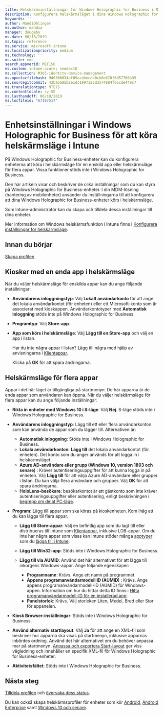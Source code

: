 ```yaml
---
title: Helskärmsinställningar för Windows Holographic for Business i Microsoft Intune – Azure | Microsoft Docs
description: Konfigurera helskärmsläget i dina Windows Holographic for Business-enheter för en app eller för flera appar, anpassa startmenyn, lägg till appar, visa aktivitetsfältet och konfigurera en webbläsare i Microsoft Intune.
keywords: ''
author: MandiOhlinger
ms.author: mandia
manager: dougeby
ms.date: 06/18/2019
ms.topic: reference
ms.service: microsoft-intune
ms.localizationpriority: medium
ms.technology: ''
ms.suite: ems
search.appverid: MET150
ms.custom: intune-azure; seodec18
ms.collection: M365-identity-device-management
ms.openlocfilehash: 9d6366034af09acdbecdc0cb0e670f6d57766b35
ms.sourcegitcommit: 43ba5a05b2e1dc1997126d3574884f65cde449c7
ms.translationtype: MTE75
ms.contentlocale: sv-SE
ms.lasthandoff: 06/18/2019
ms.locfileid: "67197517"
---
```

# <a name="windows-holographic-for-business-device-settings-to-run-as-a-kiosk-in-intune"></a>Enhetsinställningar i Windows Holographic for Business för att köra helskärmsläge i Intune

På Windows Holographic for Business-enheter kan du konfigurera enheterna att köra i helskärmsläge för en enskild app eller helskärmsläge för flera appar. Vissa funktioner stöds inte i Windows Holographic for Business.

Den här artikeln visar och beskriver de olika inställningar som du kan styra på Windows Holographic for Business-enheter. I din MDM-lösning (hantering av mobilenheter) använder du inställningarna till att konfigurera att dina Windows Holographic for Business-enheter körs i helskärmsläge.

Som Intune-administratör kan du skapa och tilldela dessa inställningar till dina enheter.

Mer information om Windows helskärmsfunktion i Intune finns i [Konfigurera inställningar för helskärmsläge](kiosk-settings.md).

## <a name="before-you-begin"></a>Innan du börjar

[Skapa profilen](kiosk-settings.md#create-the-profile).

## <a name="single-full-screen-app-kiosks"></a>Kiosker med en enda app i helskärmsläge

När du väljer helskärmsläge för enskilda appar kan du ange följande inställningar:

- **Användarens inloggningstyp**: Välj **Lokalt användarkonto** för att ange det lokala användarkontot (för enheten) eller ett Microsoft-konto som är associerat med kioskappen. Användarkontotyper med **Automatisk inloggning** stöds inte på Windows Holographic for Business.

- **Programtyp**: Välj **Store-app**.

- **App som körs i helskärmsläge**: Välj **Lägg till en Store-app** och välj en app i listan.

    Har du inte några appar i listan? Lägg till några med hjälp av anvisningarna i [Klientappar](apps-add.md).

    Klicka på **OK** för att spara ändringarna.

## <a name="multi-app-kiosks"></a>Helskärmsläge för flera appar

Appar i det här läget är tillgängliga på startmenyn. De här apparna är de enda appar som användaren kan öppna. När du väljer helskärmsläge för flera appar kan du ange följande inställningar:

- **Rikta in enheter med Windows 10 i S-läge**: Välj **Nej**. S-läge stöds inte i Windows Holographic for Business.

- **Användarens inloggningstyp**: Lägg till ett eller flera användarkonton som kan använda de appar som du lägger till. Alternativen är: 

  - **Automatisk inloggning**: Stöds inte i Windows Holographic for Business.
  - **Lokala användarkonton**: **Lägg till** det lokala användarkontot (för enheten). Det konto som du anger används för att logga in i helskärmsläget.
  - **Azure AD-användare eller grupp (Windows 10, version 1803 och senare)** : Kräver autentiseringsuppgifter för att kunna logga in på enheten. Välj **Lägg till** för att välja Azure AD-användare eller grupper i listan. Du kan välja flera användare och grupper. Välj **OK** för att spara ändringarna.
  - **HoloLens-besökare**: besökarkontot är ett gästkonto som inte kräver autentiseringsuppgifter eller autentisering, enligt beskrivningen i [begrepp om delat PC-läge](https://docs.microsoft.com/windows/configuration/set-up-shared-or-guest-pc#shared-pc-mode-concepts).

- **Program**: Lägg till appar som ska köras på kioskenheten. Kom ihåg att du kan lägga till flera appar.

  - **Lägg till Store-appar**: Välj en befintlig app som du lagt till eller distribueras till Intune som [Klientappar](apps-add.md), inklusive LOB-appar. Om du inte har några appar som visas kan Intune stöder många [apptyper](apps-add.md) som du [lägga till i Intune](store-apps-windows.md).
  - **Lägg till Win32-app**: Stöds inte i Windows Holographic for Business.
  - **Lägg till via AUMID**: Använd det här alternativet för att lägga till inkorgens Windows-appar. Ange följande egenskaper: 

    - **Programnamn**: Krävs. Ange ett namn på programmet.
    - **Appens programanvändarmodell ID (AUMID)** : Krävs. Ange appens programanvändarmodell-ID (AUMID) för Windows-appen. Information om hur du hittar detta ID finns i [Hitta programanvändarmodell-ID för en installerad app](https://docs.microsoft.com/windows-hardware/customize/enterprise/find-the-application-user-model-id-of-an-installed-app).
    - **Panelstorlek**: Krävs. Välj storleken Liten, Medel, Bred eller Stor för appanelen.

- **Kiosk Browser-inställningar**: Stöds inte i Windows Holographic for Business.

- **Använd alternativ startlayout**: Välj **Ja** för att ange en XML-fil som beskriver hur apparna ska visas på startmenyn, inklusive apparnas inbördes ordning. Använd det här alternativet om du behöver anpassa mer på startmenyn. [Anpassa och exportera Start-layout](https://docs.microsoft.com/hololens/hololens-kiosk#start-layout-for-hololens) ger viss vägledning och innehåller en specifik XML-fil för Windows Holographic for Business-enheter.

- **Aktivitetsfältet**: Stöds inte i Windows Holographic for Business.

## <a name="next-steps"></a>Nästa steg

[Tilldela profilen](device-profile-assign.md) och [övervaka dess status](device-profile-monitor.md).

Du kan också skapa helskärmsprofiler för enheter som kör [Android](device-restrictions-android.md#kiosk), [Android Enterprise](device-restrictions-android-for-work.md#dedicated-device-settings) samt [Windows 10 och senare](kiosk-settings-windows.md).
